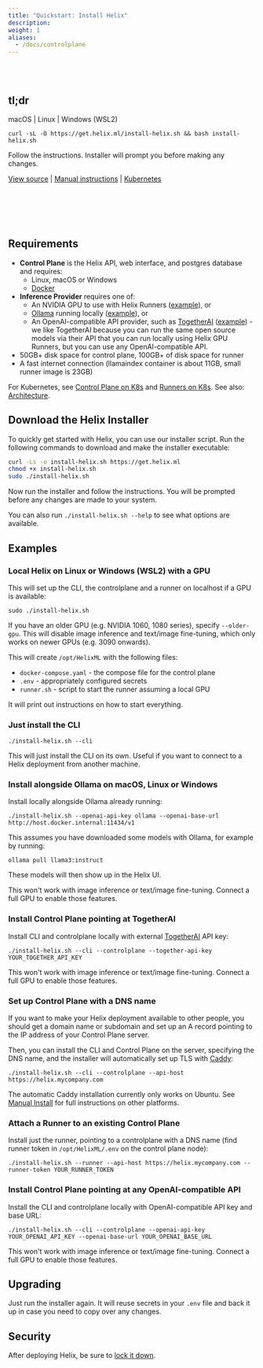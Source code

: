 ```yaml
---
title: "Quickstart: Install Helix"
description:
weight: 1
aliases:
  - /docs/controlplane
---
```


<br/>
<br/>

## tl;dr

macOS | Linux | Windows (WSL2)

```
curl -sL -O https://get.helix.ml/install-helix.sh && bash install-helix.sh
```

Follow the instructions. Installer will prompt you before making any changes.

[View source](https://get.helix.ml) | [Manual instructions](/helix/private-deployment/manual-install/) | [Kubernetes](/helix/private-deployment/helix-controlplane-helm-chart/)

<br/>
<br/>
<br/>
<br/>

## Requirements

* **Control Plane** is the Helix API, web interface, and postgres database and requires:
  * Linux, macOS or Windows
  * [Docker](https://docs.docker.com/get-started/get-docker/)
* **Inference Provider** requires one of:
  * An NVIDIA GPU to use with Helix Runners ([example](/helix/private-deployment/controlplane/#local-helix-on-linux-or-windows-wsl2-with-a-gpu)), or
  * [Ollama](https://ollama.com) running locally ([example](/helix/private-deployment/controlplane/#install-alongside-ollama)), or
  * An OpenAI-compatible API provider, such as [TogetherAI](https://together.ai) ([example](/helix/private-deployment/controlplane/#install-control-plane-pointing-at-togetherai)) - we like TogetherAI because you can run the same open source models via their API that you can run locally using Helix GPU Runners, but you can use any OpenAI-compatible API.
* 50GB+ disk space for control plane, 100GB+ of disk space for runner
* A fast internet connection (llamaindex container is about 11GB, small runner image is 23GB)

For Kubernetes, see [Control Plane on K8s](/helix/private-deployment/helix-controlplane-helm-chart/) and [Runners on K8s](/helix/private-deployment/helix-runner-helm-chart/).  See also: [Architecture](/helix/getting-started/architecture).

## Download the Helix Installer

To quickly get started with Helix, you can use our installer script. Run the following commands to download and make the installer executable:

```bash
curl -Ls -o install-helix.sh https://get.helix.ml
chmod +x install-helix.sh
sudo ./install-helix.sh
```

Now run the installer and follow the instructions. You will be prompted before any changes are made to your system.

You can also run `./install-helix.sh --help` to see what options are available.

## Examples

### Local Helix on Linux or Windows (WSL2) with a GPU

This will set up the CLI, the controlplane and a runner on localhost if a GPU is available:
```
sudo ./install-helix.sh
```

If you have an older GPU (e.g. NVIDIA 1060, 1080 series), specify `--older-gpu`. This will disable image inference and text/image fine-tuning, which only works on newer GPUs (e.g. 3090 onwards).

This will create `/opt/HelixML` with the following files:
* `docker-compose.yaml` - the compose file for the control plane
* `.env` - appropriately configured secrets
* `runner.sh` - script to start the runner assuming a local GPU

It will print out instructions on how to start everything.


### Just install the CLI

```
./install-helix.sh --cli
```

This will just install the CLI on its own. Useful if you want to connect to a Helix deployment from another machine.


### Install alongside Ollama on macOS, Linux or Windows

Install locally alongside Ollama already running:
```
./install-helix.sh --openai-api-key ollama --openai-base-url http://host.docker.internal:11434/v1
```

This assumes you have downloaded some models with Ollama, for example by running:
```
ollama pull llama3:instruct
```
These models will then show up in the Helix UI.

This won't work with image inference or text/image fine-tuning. Connect a full GPU to enable those features.


### Install Control Plane pointing at TogetherAI

Install CLI and controlplane locally with external [TogetherAI](https://together.ai) API key:
```
./install-helix.sh --cli --controlplane --together-api-key YOUR_TOGETHER_API_KEY
```

This won't work with image inference or text/image fine-tuning. Connect a full GPU to enable those features.

### Set up Control Plane with a DNS name

If you want to make your Helix deployment available to other people, you should get a domain name or subdomain and set up an A record pointing to the IP address of your Control Plane server.

Then, you can install the CLI and Control Plane on the server, specifying the DNS name, and the installer will automatically set up TLS with [Caddy](https://caddyserver.com/):
```
./install-helix.sh --cli --controlplane --api-host https://helix.mycompany.com
```

The automatic Caddy installation currently only works on Ubuntu.
See [Manual Install](/helix/private-deployment/manual-install/) for full instructions on other platforms.


### Attach a Runner to an existing Control Plane

Install just the runner, pointing to a controlplane with a DNS name (find runner token in `/opt/HelixML/.env` on the control plane node):
```
./install-helix.sh --runner --api-host https://helix.mycompany.com --runner-token YOUR_RUNNER_TOKEN
```

### Install Control Plane pointing at any OpenAI-compatible API

Install the CLI and controlplane locally with OpenAI-compatible API key and base URL:

```
./install-helix.sh --cli --controlplane --openai-api-key YOUR_OPENAI_API_KEY --openai-base-url YOUR_OPENAI_BASE_URL
```

This won't work with image inference or text/image fine-tuning. Connect a full GPU to enable those features.

## Upgrading

Just run the installer again. It will reuse secrets in your `.env` file and back it up in case you need to copy over any changes.

## Security

After deploying Helix, be sure to [lock it down](/helix/private-deployment/manual-install/#locking-down-the-stack).
